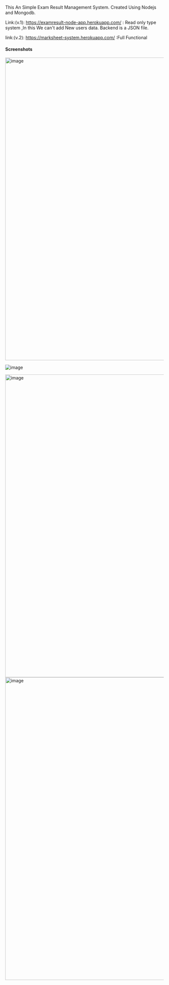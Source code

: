 This An Simple Exam Result Management System.
Created Using Nodejs and Mongodb.

Link:(v.1): https://examresult-node-app.herokuapp.com/ : Read only type system ,In this We can't add New users data. Backend is a  JSON file.

link:(v.2): https://marksheet-system.herokuapp.com/  :Full Functional 
#### Screenshots
<img width="960" alt="image" src="https://user-images.githubusercontent.com/72983957/180853615-6736994c-a61e-4b9f-be21-0b6e5f32b369.png">

![image](https://user-images.githubusercontent.com/72983957/180854000-5e710424-aef3-4c97-b655-773472a8aa19.png)


<img width="960" alt="image" src="https://user-images.githubusercontent.com/72983957/180853781-b7f8cc48-9a23-467b-9b5c-6660af0f93cd.png">

<img width="960" alt="image" src="https://user-images.githubusercontent.com/72983957/180853819-e3bc109c-14ca-4871-bb45-d12dd14c1418.png">



